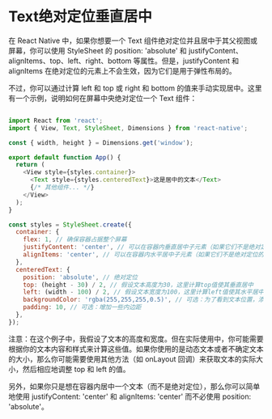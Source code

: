 # Text绝对定位垂直居中
在 React Native 中，如果你想要一个 Text 组件绝对定位并且居中于其父视图或屏幕，你可以使用 StyleSheet 的 position: 'absolute' 和 justifyContent、alignItems、top、left、right、bottom 等属性。但是，justifyContent 和 alignItems 在绝对定位的元素上不会生效，因为它们是用于弹性布局的。

不过，你可以通过计算 left 和 top 或 right 和 bottom 的值来手动实现居中。这里有一个示例，说明如何在屏幕中央绝对定位一个 Text 组件：

```js

import React from 'react';
import { View, Text, StyleSheet, Dimensions } from 'react-native';

const { width, height } = Dimensions.get('window');

export default function App() {
  return (
    <View style={styles.container}>
      <Text style={styles.centeredText}>这是居中的文本</Text>
      {/* 其他组件... */}
    </View>
  );
}

const styles = StyleSheet.create({
  container: {
    flex: 1, // 确保容器占据整个屏幕
    justifyContent: 'center', // 可以在容器内垂直居中子元素（如果它们不是绝对定位的）
    alignItems: 'center', // 可以在容器内水平居中子元素（如果它们不是绝对定位的）
  },
  centeredText: {
    position: 'absolute', // 绝对定位
    top: (height - 30) / 2, // 假设文本高度为30，这里计算top值使其垂直居中
    left: (width - 100) / 2, // 假设文本宽度为100，这里计算left值使其水平居中
    backgroundColor: 'rgba(255,255,255,0.5)', // 可选：为了看到文本位置，添加一个半透明的背景
    padding: 10, // 可选：增加一些内边距
  },
});
```
注意：在这个例子中，我假设了文本的高度和宽度。但在实际使用中，你可能需要根据你的文本内容和样式来计算这些值。如果你使用的是动态文本或者不确定文本的大小，那么你可能需要使用其他方法（如 onLayout 回调）来获取文本的实际大小，然后相应地调整 top 和 left 的值。

另外，如果你只是想在容器内居中一个文本（而不是绝对定位），那么你可以简单地使用 justifyContent: 'center' 和 alignItems: 'center' 而不必使用 position: 'absolute'。
